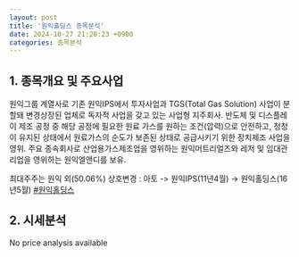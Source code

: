 ```yaml
---
layout: post
title: '원익홀딩스 종목분석'
date: 2024-10-27 21:20:23 +0900
categories: 종목분석
---
```


## 1. 종목개요 및 주요사업

원익그룹 계열사로 기존 원익IPS에서 투자사업과 TGS(Total Gas Solution) 사업이 분할돼 변경상장된 업체로 독자적 사업을 갖고 있는 사업형 지주회사. 반도체 및 디스플레이 제조 공정 중 해당 공정에 필요한 원료 가스를 원하는 조건(압력)으로 안전하고, 청청이 유지된 상태에서 원료가스의 순도가 보존된 상태로 공급시키기 위한 장치제조 사업을 영위. 주요 종속회사로 산업용가스제조업을 영위하는 원익머트리얼즈와 레저 및 임대관리업을 영위하는 원익엘앤디를 보유.

최대주주는 원익 외(50.06%) 상호변경 : 아토 -> 원익IPS(11년4월) -> 원익홀딩스(16년5월)
[#원익홀딩스](#)

## 2. 시세분석

No price analysis available
